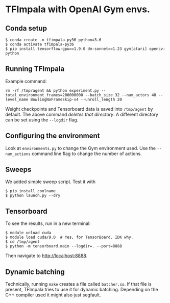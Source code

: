 
# TFImpala with OpenAI Gym envs.


## Conda setup

```shell
$ conda create -n tfimpala-py36 python=3.6
$ conda activate tfimpala-py36
$ pip install tensorflow-gpu==1.9.0 dm-sonnet==1.23 gym[atari] opencv-python
```


## Running TFImpala

Example command:

```shell
rm -rf /tmp/agent && python experiment.py --total_environment_frames=200000000 --batch_size 32 --num_actors 48 --level_name BowlingNoFrameskip-v4 --unroll_length 20
```

Weight checkpoints and Tensorboard data is saved into `/tmp/agent` by
default. The above command *deletes that directory*. A different
directory can be set using the `--logdir` flag.


## Configuring the environment

Look at `environments.py` to change the Gym environment used. Use the
`--num_actions` command line flag to change the number of actions.


## Sweeps

We added simple sweep script. Test it with

```shell
$ pip install coolname
$ python launch.py --dry
```

## Tensorboard

To see the results, run in a new terminal:

```shell
$ module unload cuda
$ module load cuda/9.0  # Yes, for TensorBoard. IDK why.
$ cd /tmp/agent
$ python -m tensorboard.main --logdir=. --port=8888
```

Then navigate to [http://localhost:8888](http://localhost:8888).


## Dynamic batching

Technically, running `make` creates a file called `batcher.so`. If
that file is present, TFImpala tries to use it for dynamic
batching. Depending on the C++ compiler used it might also just segfault.
